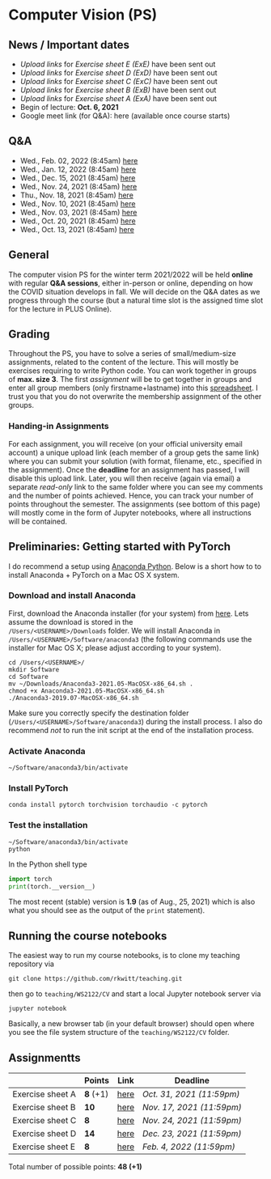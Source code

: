 # Computer Vision (PS)

## News / Important dates

- *Upload links* for *Exercise sheet E (ExE)* have been sent out
- *Upload links* for *Exercise sheet D (ExD)* have been sent out
- *Upload links* for *Exercise sheet C (ExC)* have been sent out
- *Upload links* for *Exercise sheet B (ExB)* have been sent out
- *Upload links* for *Exercise sheet A (ExA)* have been sent out
- Begin of lecture: **Oct. 6, 2021**
- Google meet link (for Q&A): here (available once course starts)

## Q&A

- Wed., Feb. 02, 2022 (8:45am) [here](https://meet.google.com/ksj-wroa-iri)
- Wed., Jan. 12, 2022 (8:45am) [here](https://meet.google.com/ksj-wroa-iri)
- Wed., Dec. 15, 2021 (8:45am) [here](https://meet.google.com/ksj-wroa-iri)
- Wed., Nov. 24, 2021 (8:45am) [here](https://meet.google.com/ksj-wroa-iri)
- Thu., Nov. 18, 2021 (8:45am) [here](https://meet.google.com/ksj-wroa-iri)
- Wed., Nov. 10, 2021 (8:45am) [here](https://meet.google.com/ksj-wroa-iri)
- Wed., Nov. 03, 2021 (8:45am) [here](https://meet.google.com/ksj-wroa-iri)
- Wed., Oct. 20, 2021 (8:45am) [here](https://meet.google.com/ksj-wroa-iri)
- Wed., Oct. 13, 2021 (8:45am) [here](https://meet.google.com/ksj-wroa-iri)

## General

The computer vision PS for the winter term 2021/2022 will be held **online** with regular **Q&A sessions**, either in-person or online, depending on how the COVID situation develops in fall. We will decide on the Q&A dates as we progress through the course (but a natural time slot is the assigned time slot for the lecture in PLUS Online).

## Grading

Throughout the PS, you have to solve a series of small/medium-size assignments, related to the content of the lecture. This will mostly be exercises requiring to write Python code. You can work together in groups of **max. size 3**. The first *assignment* will be to get together in groups and enter all group members (only firstname+lastname) into this [spreadsheet](https://myfiles.sbg.ac.at/index.php/s/qE6DYagFcHM9kX5). I trust you that you do not overwrite the membership assignment of the other groups.

### Handing-in Assignments

For each assignment, you will receive (on your official university email account) a unique upload link (each member of a group gets the same link) where you can submit your solution (with format, filename, etc., specified in the assignment). Once the **deadline** for an assignment has passed, I will disable this upload link. Later, you will then receive (again via email) a separate *read-only* link to the same folder where you can see my comments and the number of points achieved. Hence, you can track your number of points throughout the semester. The assignments (see bottom of this page) will mostly come in the form of Jupyter notebooks, where all instructions will be contained.

## Preliminaries: Getting started with PyTorch

I do recommend a setup using [Anaconda Python](https://www.anaconda.com/products/individual). Below is a short how to to install Anaconda + PyTorch on a Mac OS X system.

### Download and install Anaconda

First, download the Anaconda installer (for your system) from [here](https://www.anaconda.com/products/individual). Lets assume the download is stored in the  
`/Users/<USERNAME>/Downloads` folder. We will install Anaconda in `/Users/<USERNAME>/Software/anaconda3` (the following commands use the installer for Mac OS X; please adjust according to your system).

```
cd /Users/<USERNAME>/
mkdir Software
cd Software
mv ~/Downloads/Anaconda3-2021.05-MacOSX-x86_64.sh .
chmod +x Anaconda3-2021.05-MacOSX-x86_64.sh
./Anaconda3-2019.07-MacOSX-x86_64.sh
```

Make sure you correctly specify the destination folder (`/Users/<USERNAME>/Software/anaconda3`) during the install process. I also do recommend *not* to run the
init script at the end of the installation process.

### Activate Anaconda

```
~/Software/anaconda3/bin/activate
```

### Install PyTorch

```
conda install pytorch torchvision torchaudio -c pytorch
```

### Test the installation

```
~/Software/anaconda3/bin/activate
python
```

In the Python shell type

```python
import torch
print(torch.__version__)
```

The most recent (stable) version is **1.9** (as of Aug., 25, 2021) which is also what you should see as
the output of the `print` statement).

## Running the course notebooks

The easiest way to run my course notebooks, is to clone my teaching repository
via

```
git clone https://github.com/rkwitt/teaching.git
```

then go to `teaching/WS2122/CV` and start a local Jupyter notebook server via

```
jupyter notebook
```

Basically, a new browser tab (in your default browser) should open where you see the file system
structure of the `teaching/WS2122/CV` folder.

## Assignmentts

| | **Points** | **Link** | **Deadline** |
|---|---|---|---|
| Exercise sheet A  | **8** (+1)   | [here](ExA/) | *Oct. 31, 2021 (11:59pm)* |
| Exercise sheet B  | **10**       | [here](ExB/) | *Nov. 17, 2021 (11:59pm)* |
| Exercise sheet C  | **8**        | [here](ExC/) | *Nov. 24, 2021 (11:59pm)* |
| Exercise sheet D  | **14**       | [here](ExD/) | *Dec. 23, 2021 (11:59pm)* |
| Exercise sheet E  | **8**        | [here](ExE/) | *Feb. 4,  2022 (11:59pm)* |

Total number of possible points: **48 (+1)**

